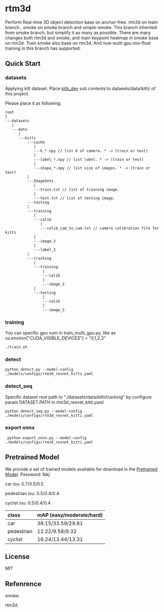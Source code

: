 # rtm3d
Perform Real-time 3D object detection base on anchor-free. rtm3d on main branch , smoke on smoke branch and simple-smoke. This branch inherited from smoke branch, but simplify it as many as possible.
There are many changes both rtm3d and smoke, and main keypoint heatmap in smoke base on rtm3d. 
Train smoke also base on rtm3d. And now multi gpu mix-float training in this branch has supported.


## Quick Start
### datasets
Applying kitt dataset. Place [kitti_dev](https://github.com/hitfeelee/kitti_dev) sub contents to datasets/data/kitti/ of this project.

Please place it as following:

    root
    |
    ---datasets
       |
       ---data
          |
          ---kitti
              ---cache
                 |
                 ---k_*.npy // list K of camera. * -> (train or test)
                 |
                 ---label_*.npy // list label. * -> (train or test) 
                 |
                 ---shape_*.npy // list size of images. * -> (train or test)
              |
              ---ImageSets
                 |
                 ---train.txt // list of training image.
                 |
                 ---test.txt // list of testing image.
              ---testing
              |
              ---training
                 |
                 ---calib
                    |
                    ---calib_cam_to_cam.txt // camera calibration file for kitti
                 |
                 ---image_2
                 |
                 ---label_2
              |
              ---tracking
                 |
                 ---training
                     |
                     ---calib
                     |
                     ---image_2
                 |
                 ---testing
                     |
                     ---calib
                     |
                     ---image_2

          

### training


You can specific gpu num in train_multi_gpu.py, like as os.environ["CUDA_VISIBLE_DEVICES"] = "0,1,2,3"

    ./train.sh 

### detect
    python detect.py --model-config ./models/configs/rtm3d_resnet_kitti.yaml

### detect_seq
Specific dataset root path to "./datasets/data/kitti/tracking" by configure param DATASET.PATH in rtm3d_resnet_kitti.yaml
    
    python detect_seq.py --model-config ./models/configs/rtm3d_resnet_kitti.yaml
    
### export onnx
     python export_onnx.py --model-config ./models/configs/rtm3d_resnet_kitti.yaml
    
## Pretrained Model
We provide a set of trained models available for download in the  [Pretrained Model](https://pan.baidu.com/s/15ZC5IglSJtVXgEvJc8vOfg). Password: lbkj

car iou: 0.7/0.5/0.5

pedestrian iou: 0.5/0.4/0.4

cyclist iou: 0.5/0.4/0.4

| class | mAP (easy/moderate/hard) |
| :------| :------ | 
| car | 39.15/33.59/29.81 |
| pedestrian | 12.22/9.58/9.32 |
| cyclist | 16.24/13.44/13.31 |


## License
MIT

## Refenrence
smoke.

rtm3d.